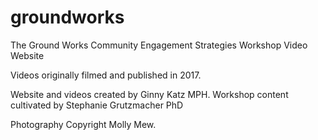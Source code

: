 # groundworks
The Ground Works Community Engagement Strategies Workshop Video Website



Videos originally filmed and published in 2017. 

Website and videos created by Ginny Katz MPH. 
Workshop content cultivated by Stephanie Grutzmacher PhD

Photography Copyright Molly Mew. 




